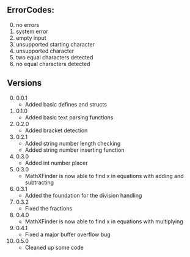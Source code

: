 ## ErrorCodes:
0. no errors
1. system error
2. empty input
3. unsupported starting character
4. unsupported character
5. two equal characters detected
6. no equal characters detected

## Versions
0. 0.0.1
    - Added basic defines and structs
1. 0.1.0
    - Added basic text parsing functions
2. 0.2.0
    - Added bracket detection
3. 0.2.1
    - Added string number length checking
    - Added string number inserting function
4. 0.3.0
    - Added int number placer
5. 0.3.0
    - MathXFinder is now able to find x in equations with adding and subtracting
6. 0.3.1
    - Added the foundation for the division handling
7. 0.3.2
    - Fixed the fractions
8. 0.4.0
    - MathXFinder is now able to find x in equations with multiplying
9. 0.4.1
    - Fixed a major buffer overflow bug
10. 0.5.0
    - Cleaned up some code
